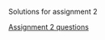 Solutions for assignment 2

[Assignment 2 questions](https://github.com/RishikeshDhayarkar/CS-GY-6513-Big-Data/blob/main/assignment_2/Assignment%202-Spark-SQL.pdf)
